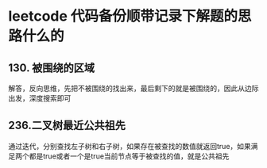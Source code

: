 # leetcode 代码备份顺带记录下解题的思路什么的

## 130. 被围绕的区域

 解答，反向思维，先把不被围绕的找出来，最后剩下的就是被围绕的，因此从边际出发，深度搜索即可

 ## 236.二叉树最近公共祖先

 通过迭代，分别查找左子树和右子树，如果存在被查找的数值就返回true，如果满足两个都是true或者一个是true当前节点等于被查找的值，就是公共祖先

 